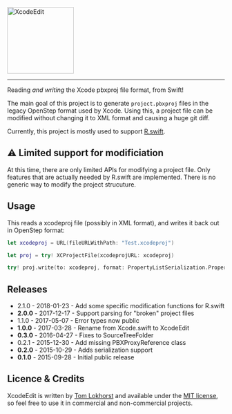 <img src="https://cloud.githubusercontent.com/assets/75655/24417155/91254d68-13e7-11e7-91eb-470380161633.png" width="154" alt="XcodeEdit">
<hr>

Reading _and writing_ the Xcode pbxproj file format, from Swift!

The main goal of this project is to generate `project.pbxproj` files in the legacy OpenStep format used by Xcode. Using this, a project file can be modified without changing it to XML format and causing a huge git diff.

Currently, this project is mostly used to support [R.swift](https://github.com/mac-cain13/R.swift).

⚠️  Limited support for modificiation
-----

At this time, there are only limited APIs for modifying a project file.
Only features that are actually needed by R.swift are implemented. There is no generic way to modify the project strucuture.


Usage
-----

This reads a xcodeproj file (possibly in XML format), and writes it back out in OpenStep format:

```swift
let xcodeproj = URL(fileURLWithPath: "Test.xcodeproj")

let proj = try! XCProjectFile(xcodeprojURL: xcodeproj)

try! proj.write(to: xcodeproj, format: PropertyListSerialization.PropertyListFormat.openStep)
```


Releases
--------

 - 2.1.0 - 2018-01-23 - Add some specific modification functions for R.swift
 - **2.0.0** - 2017-12-17 - Support parsing for "broken" project files
 - 1.1.0 - 2017-05-07 - Error types now public
 - **1.0.0** - 2017-03-28 - Rename from Xcode.swift to XcodeEdit
 - **0.3.0** - 2016-04-27 - Fixes to SourceTreeFolder
 - 0.2.1 - 2015-12-30 - Add missing PBXProxyReference class
 - **0.2.0** - 2015-10-29 - Adds serialization support
 - **0.1.0** - 2015-09-28 - Initial public release


Licence & Credits
-----------------

XcodeEdit is written by [Tom Lokhorst](https://twitter.com/tomlokhorst) and available under the [MIT license](https://github.com/tomlokhorst/XcodeEdit/blob/develop/LICENSE), so feel free to use it in commercial and non-commercial projects.

